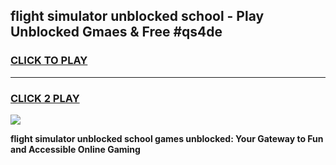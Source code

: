 
## flight simulator unblocked school - Play Unblocked Gmaes & Free #qs4de
<h3>
<a href="https://news.freeplayer.one?title=flight_simulator_unblocked_school&ref=26F">CLICK TO PLAY</a></h3>
<hr>

<h3>
<a href="https://news.freeplayer.one?title=flight_simulator_unblocked_school&ref=26F">CLICK 2 PLAY</a>
  
</h3>

<a href="https://news.freeplayer.one?title=flight_simulator_unblocked_school&ref=26F/"><img src="https://clearcache.store/games.png"></a>


**flight simulator unblocked school games unblocked: Your Gateway to Fun and Accessible Online Gaming**
